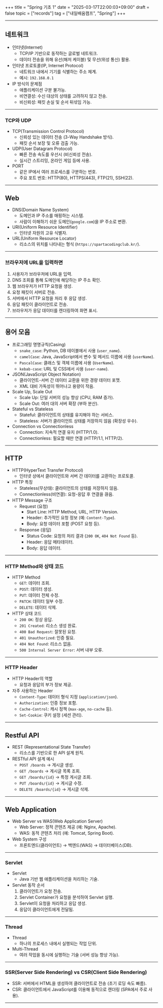 +++
title = "Spring 기초 1"
date = "2025-03-17T22:00:03+09:00"
draft = false
topic = ["records"]
tag = ["내일배움캠프", "Spring"]
+++

---

## 네트워크
- 인터넷(Internet)
  - TCP/IP 기반으로 동작하는 글로벌 네트워크.
  - 데이터 전송을 위해 유선(해저 케이블) 및 무선(위성 통신) 활용.
- 인터넷 프로토콜(IP, Internet Protocol)
  - 네트워크 내에서 기기를 식별하는 주소 체계.
  - 예시: `192.168.0.1`
- IP 방식의 문제점
  - 애플리케이션 구분 불가능.
  - 비연결성: 수신 대상의 상태를 고려하지 않고 전송.
  - 비신뢰성: 패킷 손실 및 순서 뒤섞임 가능.

---

### TCP와 UDP
- TCP(Transmission Control Protocol)
  - 신뢰성 있는 데이터 전송 (3-Way Handshake 방식).
  - 패킷 순서 보장 및 오류 검출 가능.
- UDP(User Datagram Protocol)
  - 빠른 전송 속도를 우선시 (비신뢰성 전송).
  - 실시간 스트리밍, 온라인 게임 등에 사용.
- PORT
  - 같은 IP에서 여러 프로세스를 구분하는 번호.
  - 주요 포트 번호: HTTP(80), HTTPS(443), FTP(21), SSH(22).

---

## Web
- DNS(Domain Name System)
  - 도메인과 IP 주소를 매핑하는 시스템.
  - 사람이 이해하기 쉬운 도메인(`google.com`)을 IP 주소로 변환.
- URI(Uniform Resource Identifier)
  - 인터넷 자원의 고유 식별자.
- URL(Uniform Resource Locator)
  - 리소스의 위치를 나타내는 형식 (`https://spartacodingclub.kr/`).

---

### 브라우저에 URL을 입력하면
1. 사용자가 브라우저에 URL을 입력.
2. DNS 조회를 통해 도메인에 해당하는 IP 주소 확인.
3. 웹 브라우저가 HTTP 요청을 생성.
4. 요청 패킷이 서버로 전송.
5. 서버에서 HTTP 요청을 처리 후 응답 생성.
6. 응답 패킷이 클라이언트로 전송.
7. 브라우저가 응답 데이터를 렌더링하여 화면 표시.

---

## 용어 모음
- 프로그래밍 명명규칙(Casing)
  - `snake_case`: Python, DB 테이블에서 사용 (`user_name`).
  - `camelCase`: Java, JavaScript에서 변수 및 메서드 이름에 사용 (`userName`).
  - `PascalCase`: 클래스 및 객체 이름에 사용 (`UserName`).
  - `kebab-case`: URL 및 CSS에서 사용 (`user-name`).
- JSON(JavaScript Object Notation)
  - 클라이언트-서버 간 데이터 교환을 위한 경량 데이터 포맷.
  - XML 대비 가독성이 뛰어나고 용량이 작음.
- Scale Up, Scale Out
  - Scale Up: 단일 서버의 성능 향상 (CPU, RAM 증가).
  - Scale Out: 여러 대의 서버 확장 (부하 분산).
- Stateful vs Stateless
  - Stateful: 클라이언트의 상태를 유지해야 하는 서비스.
  - Stateless: 서버가 클라이언트 상태를 저장하지 않음 (확장성 우수).
- Connection vs Connectionless
  - Connection: 지속적 연결 유지 (HTTP/1.0).
  - Connectionless: 필요할 때만 연결 (HTTP/1.1, HTTP/2).

---

## HTTP
- HTTP(HyperText Transfer Protocol)
  - 인터넷 상에서 클라이언트와 서버 간 데이터를 교환하는 프로토콜.
- HTTP 특징
  - Stateless(무상태): 클라이언트의 상태를 저장하지 않음.
  - Connectionless(비연결): 요청-응답 후 연결을 끊음.
- HTTP Message 구조
  - Request (요청)
    - Start Line: HTTP Method, URL, HTTP Version.
    - Header: 추가적인 요청 정보 (예: `Content-Type`).
    - Body: 요청 데이터 포함 (POST 요청 등).
  - Response (응답)
    - Status Code: 요청의 처리 결과 (`200 OK`, `404 Not Found` 등).
    - Header: 응답 메타데이터.
    - Body: 응답 데이터.

---

### HTTP Method와 상태 코드
- HTTP Method
  - `GET`: 데이터 조회.
  - `POST`: 데이터 생성.
  - `PUT`: 데이터 전체 수정.
  - `PATCH`: 데이터 일부 수정.
  - `DELETE`: 데이터 삭제.
- HTTP 상태 코드
  - `200 OK`: 정상 응답.
  - `201 Created`: 리소스 생성 완료.
  - `400 Bad Request`: 잘못된 요청.
  - `401 Unauthorized`: 인증 필요.
  - `404 Not Found`: 리소스 없음.
  - `500 Internal Server Error`: 서버 내부 오류.

---

### HTTP Header
- HTTP Header의 역할
  - 요청과 응답의 부가 정보 제공.
- 자주 사용하는 Header
  - `Content-Type`: 데이터 형식 지정 (`application/json`).
  - `Authorization`: 인증 정보 포함.
  - `Cache-Control`: 캐시 정책 (`max-age`, `no-cache` 등).
  - `Set-Cookie`: 쿠키 설정 (세션 관리).

---

## Restful API
- REST (Representational State Transfer)
  - 리소스를 기반으로 한 API 설계 원칙.
- RESTful API 설계 예시
  - `POST /boards` → 게시글 생성.
  - `GET /boards` → 게시글 목록 조회.
  - `GET /boards/{id}` → 특정 게시글 조회.
  - `PUT /boards/{id}` → 게시글 수정.
  - `DELETE /boards/{id}` → 게시글 삭제.

---

## Web Application
- Web Server vs WAS(Web Application Server)
  - Web Server: 정적 콘텐츠 제공 (예: Nginx, Apache).
  - WAS: 동적 콘텐츠 처리 (예: Tomcat, Spring Boot).
- Web System 구성
  - 프론트엔드(클라이언트) → 백엔드(WAS) → 데이터베이스(DB).

---

### Servlet
- Servlet
  - Java 기반 웹 애플리케이션을 처리하는 기술.
- Servlet 동작 순서
  1. 클라이언트가 요청 전송.
  2. Servlet Container가 요청을 분석하여 Servlet 실행.
  3. Servlet이 요청을 처리하고 응답 생성.
  4. 응답이 클라이언트에게 전달됨.

---

### Thread
- Thread
  - 하나의 프로세스 내에서 실행되는 작업 단위.
- Multi-Thread
  - 여러 작업을 동시에 실행하는 기술 (서버 성능 향상 가능).

---

### SSR(Server Side Rendering) vs CSR(Client Side Rendering)
- SSR: 서버에서 HTML을 생성하여 클라이언트로 전송 (초기 로딩 속도 빠름).
- CSR: 클라이언트에서 JavaScript를 이용해 동적으로 렌더링 (SPA에서 주로 사용).

---